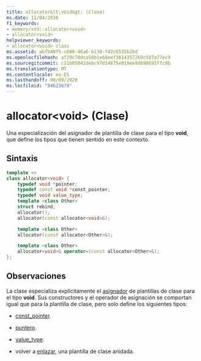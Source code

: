 ```yaml
---
title: allocator&lt;void&gt; (Clase)
ms.date: 11/04/2016
f1_keywords:
- memory/std::allocator<void>
- allocator<void>
helpviewer_keywords:
- allocator<void> class
ms.assetid: abfb40f5-c600-46a6-b130-f42c6535b2bd
ms.openlocfilehash: af29c70dca56b1e68eef3614357269c587a77ec9
ms.sourcegitcommit: c21b05042debc97d14875e019ee9d698691ffc0b
ms.translationtype: MT
ms.contentlocale: es-ES
ms.lasthandoff: 06/09/2020
ms.locfileid: "84623679"
---
```

# <a name="allocatorltvoidgt-class"></a>allocator&lt;void&gt; (Clase)

Una especialización del asignador de plantilla de clase para el tipo **void**, que define los tipos que tienen sentido en este contexto.

## <a name="syntax"></a>Sintaxis

```cpp
template <>
class allocator<void> {
    typedef void *pointer;
    typedef const void *const_pointer;
    typedef void value_type;
    template <class Other>
    struct rebind;
    allocator();
    allocator(const allocator<void>&);

    template <class Other>
    allocator(const allocator<Other>&);

    template <class Other>
    allocator<void>& operator=(const allocator<Other>&);
};
```

## <a name="remarks"></a>Observaciones

La clase especializa explícitamente el [asignador](allocator-class.md) de plantillas de clase para el tipo **void**. Sus constructores y el operador de asignación se comportan igual que para la plantilla de clase, pero solo define los siguientes tipos:

- [const_pointer](allocator-class.md#const_pointer).

- [puntero](allocator-class.md#pointer).

- [value_type](allocator-class.md#value_type).

- volver a [enlazar](allocator-class.md#rebind), una plantilla de clase anidada.
